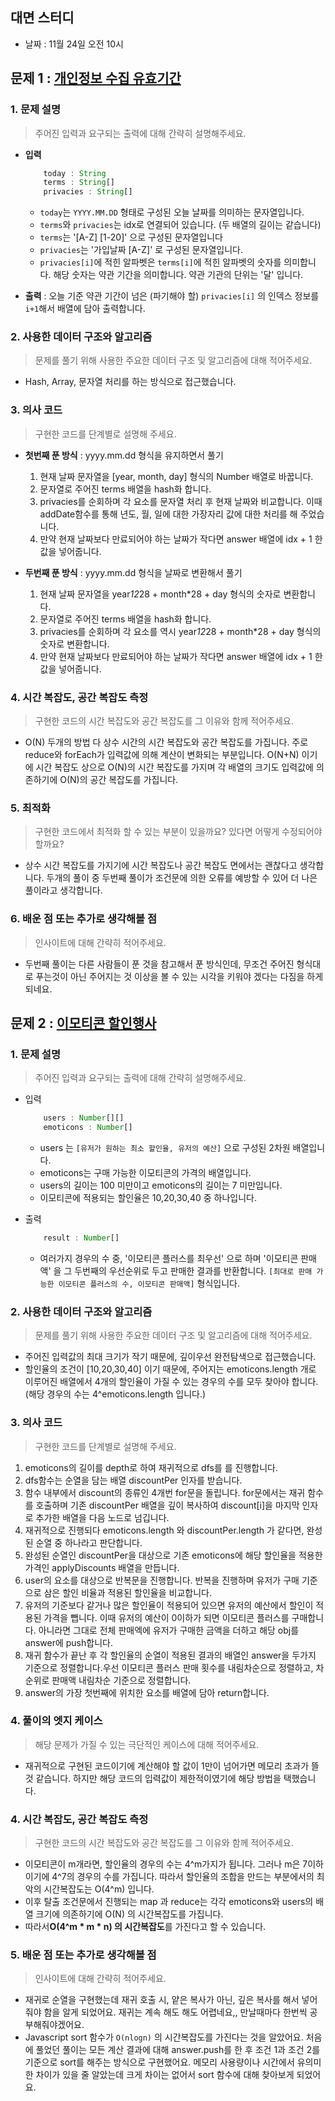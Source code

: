 ## 대면 스터디

- 날짜 : 11월 24일 오전 10시

## 문제 1 : [개인정보 수집 유효기간](개인정보%20수집%20유효기간.js)

### 1. **문제 설명**

> 주어진 입력과 요구되는 출력에 대해 간략히 설명해주세요.

- **입력**

  ```ts
      today : String
      terms : String[]
      privacies : String[]
  ```

  - `today`는 `YYYY.MM.DD` 형태로 구성된 오늘 날짜를 의미하는 문자열입니다.
  - `terms`와 `privacies`는 idx로 연결되어 있습니다. (두 배열의 길이는 같습니다)
  - `terms`는 '[A-Z] [1-20]' 으로 구성된 문자열입니다
  - `privacies`는 '가입날짜 [A-Z]' 로 구성된 문자열입니다.
  - `privacies[i]`에 적힌 알파벳은 `terms[i]`에 적힌 알파벳의 숫자를 의미합니다. 해당 숫자는 약관 기간을 의미합니다. 약관 기관의 단위는 '달' 입니다.

- **출력** : 오늘 기준 약관 기간이 넘은 (파기해야 할) `privacies[i]` 의 인덱스 정보를 `i+1`해서 배열에 담아 출력합니다.

### 2. **사용한 데이터 구조와 알고리즘**

> 문제를 풀기 위해 사용한 주요한 데이터 구조 및 알고리즘에 대해 적어주세요.

- Hash, Array, 문자열 처리를 하는 방식으로 접근했습니다.

### 3. **의사 코드**

> 구현한 코드를 단계별로 설명해 주세요.

- **첫번째 푼 방식** : yyyy.mm.dd 형식을 유지하면서 풀기

  1. 현재 날짜 문자열을 [year, month, day] 형식의 Number 배열로 바꿉니다.
  2. 문자열로 주어진 terms 배열을 hash화 합니다.
  3. privacies를 순회하며 각 요소를 문자열 처리 후 현재 날짜와 비교합니다.
     이때 addDate함수를 통해 년도, 월, 일에 대한 가장자리 값에 대한 처리를 해 주었습니다.
  4. 만약 현재 날짜보다 만료되어야 하는 날짜가 작다면 answer 배열에 idx + 1 한값을 넣어줍니다.

- **두번째 푼 방식** : yyyy.mm.dd 형식을 날짜로 변환해서 풀기

  1. 현재 날짜 문자열을 year*12*28 + month\*28 + day 형식의 숫자로 변환합니다.
  2. 문자열로 주어진 terms 배열을 hash화 합니다.
  3. privacies를 순회하며 각 요소를 역시 year*12*28 + month\*28 + day 형식의 숫자로 변환합니다.
  4. 만약 현재 날짜보다 만료되어야 하는 날짜가 작다면 answer 배열에 idx + 1 한값을 넣어줍니다.

### 4. **시간 복잡도, 공간 복잡도 측정**

> 구현한 코드의 시간 복잡도와 공간 복잡도를 그 이유와 함께 적어주세요.

- O(N)
  두개의 방법 다 상수 시간의 시간 복잡도와 공간 복잡도를 가집니다.
  주로 reduce와 forEach가 입력값에 의해 계산이 변화되는 부분입니다. O(N+N) 이기에 시간 복잡도 상으로 O(N)의 시간 복잡도를 가지며 각 배열의 크기도 입력값에 의존하기에 O(N)의 공간 복잡도를 가집니다.

### 5. **최적화**

> 구현한 코드에서 최적화 할 수 있는 부분이 있을까요? 있다면 어떻게 수정되어야 할까요?

- 상수 시간 복잡도를 가지기에 시간 복잡도나 공간 복잡도 면에서는 괜찮다고 생각합니다. 두개의 풀이 중 두번째 풀이가 조건문에 의한 오류를 예방할 수 있어 더 나은 풀이라고 생각합니다.

### 6. **배운 점 또는 추가로 생각해볼 점**

> 인사이트에 대해 간략히 적어주세요.

- 두번째 풀이는 다른 사람들이 푼 것을 참고해서 푼 방식인데, 무조건 주어진 형식대로 푸는것이 아닌 주어지는 것 이상을 볼 수 있는 시각을 키워야 겠다는 다짐을 하게 되네요.

## 문제 2 : [이모티콘 할인행사](이모티콘%20할인행사.js)

### 1. **문제 설명**

> 주어진 입력과 요구되는 출력에 대해 간략히 설명해주세요.

- 입력

  ```ts
      users : Number[][]
      emoticons : Number[]
  ```

  - users 는 `[유저가 원하는 최소 할인율, 유저의 예산]` 으로 구성된 2차원 배열입니다.
  - emoticons는 구매 가능한 이모티콘의 가격의 배열입니다.
  - users의 길이는 100 미만이고 emoticons의 길이는 7 미만입니다.
  - 이모티콘에 적용되는 할인율은 10,20,30,40 중 하나입니다.

- 출력

  ```ts
      result : Number[]
  ```

  - 여러가지 경우의 수 중, '이모티콘 플러스를 최우선' 으로 하며 '이모티콘 판매액' 을 그 두번째의 우선순위로 두고 판매한 결과를 반환합니다. `[최대로 판매 가능한 이모티콘 플러스의 수, 이모티콘 판매액]` 형식입니다.

### 2. **사용한 데이터 구조와 알고리즘**

> 문제를 풀기 위해 사용한 주요한 데이터 구조 및 알고리즘에 대해 적어주세요.

- 주어진 입력값의 최대 크기가 작기 때문에, 깊이우선 완전탐색으로 접근했습니다.
- 할인율의 조건이 [10,20,30,40] 이기 때문에, 주어지는 emoticons.length 개로 이루어진 배열에서 4개의 할인율이 가질 수 있는 경우의 수를 모두 찾아야 합니다. (해당 경우의 수는 4^emoticons.length 입니다.)

### 3. **의사 코드**

> 구현한 코드를 단계별로 설명해 주세요.

1. emoticons의 길이를 depth로 하여 재귀적으로 dfs를 를 진행합니다.
2. dfs함수는 순열을 담는 배열 discountPer 인자를 받습니다.
3. 함수 내부에서 discount의 종류인 4개번 for문을 돌립니다. for문에서는 재귀 함수를 호출하며 기존 discountPer 배열을 깊이 복사하여 discount[i]을 마지막 인자로 추가한 배열을 다음 노드로 넘깁니다.
4. 재귀적으로 진행되다 emoticons.length 와 discountPer.length 가 같다면, 완성된 순열 중 하나라고 판단합니다.
5. 완성된 순열인 discountPer을 대상으로 기존 emoticons에 해당 할인율을 적용한 가격인 applyDiscounts 배열을 만듭니다.
6. user의 요소를 대상으로 반복문을 진행합니다. 반복을 진행하며 유저가 구매 기준으로 삼은 할인 비율과 적용된 할인율을 비교합니다.
7. 유저의 기준보다 같거나 많은 할인율이 적용되어 있으면 유저의 예산에서 할인이 적용된 가격을 뺍니다. 이때 유저의 예산이 0이하가 되면 이모티콘 플러스를 구매합니다. 아니라면 그대로 전체 판매엑에 유저가 구매한 금액을 더하고 해당 obj를 answer에 push합니다.
8. 재귀 함수가 끝난 후 각 할인율의 순열이 적용된 결과의 배열인 answer을 두가지 기준으로 정렬합니다.우선 이모티콘 플러스 판매 횟수를 내림차순으로 정렬하고, 차순위로 판매액 내림차순 기준으로 정렬합니다.
9. answer의 가장 첫번째에 위치한 요소를 배열에 담아 return합니다.

### 4. **풀이의 엣지 케이스**

> 해당 문제가 가질 수 있는 극단적인 케이스에 대해 적어주세요.

- 재귀적으로 구현된 코드이기에 계산해야 할 값이 1만이 넘어가면 메모리 초과가 뜰 것 같습니다. 하지만 해당 코드의 입력값이 제한적이였기에 해당 방법을 택했습니다.

### 4. **시간 복잡도, 공간 복잡도 측정**

> 구현한 코드의 시간 복잡도와 공간 복잡도를 그 이유와 함께 적어주세요.

- 이모티콘이 m개라면, 할인율의 경우의 수는 4^m가지가 됩니다. 그러나 m은 7이하이기에 4^7의 경우의 수를 가집니다. 따라서 할인율의 조합을 만드는 부분에서의 최악의 시간복잡도는 O(4^m) 입니다.
- 이후 탈출 조건문에서 진행되는 map 과 reduce는 각각 emoticons와 users의 배열 크기에 의존하기에 O(N) 의 시간복잡도를 가집니다.
- 따라서**O(4^m \* m \* n) 의 시간복잡도**를 가진다고 할 수 있습니다.

### 5. **배운 점 또는 추가로 생각해볼 점**

> 인사이트에 대해 간략히 적어주세요.

- 재귀로 순열을 구현했는데 재귀 호출 시, 얕은 복사가 아닌, 깊은 복사를 해서 넣어줘야 함을 알게 되었어요. 재귀는 계속 해도 해도 어렵네요,, 만날때마다 한번씩 공부해줘야겠어요.
- Javascript sort 함수가 `O(nlogn)` 의 시간복잡도를 가진다는 것을 알았어요. 처음에 풀었던 풀이는 모든 계산 결과에 대해 answer.push를 한 후 조건 1과 조건 2를 기준으로 sort를 해주는 방식으로 구현했어요. 메모리 사용량이나 시간에서 유의미한 차이가 있을 줄 알았는데 크게 차이는 없어서 sort 함수에 대해 찾아보게 되었어요.
